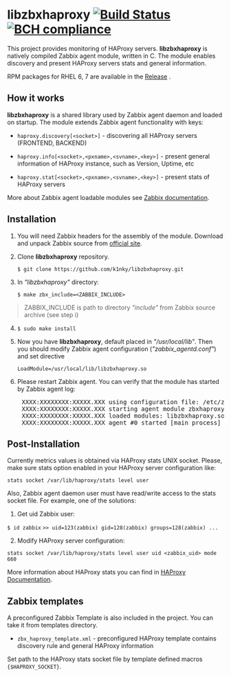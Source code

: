 # libzbxhaproxy [![Build Status](https://travis-ci.org/k1nky/libzbxhaproxy.svg?branch=master)](https://travis-ci.org/k1nky/libzbxhaproxy) [![BCH compliance](https://bettercodehub.com/edge/badge/k1nky/libzbxhaproxy?branch=master)](https://bettercodehub.com/)
This project provides monitoring of HAProxy servers. **libzbxhaproxy** is natively compiled Zabbix agent module, written in C. The module enables discovery and present HAProxy servers stats and general information.

RPM packages for RHEL 6, 7 are available in the [Release](https://github.com/k1nky/libzbxhaproxy/releases/) .


## How it works
**libzbxhaproxy** is  a shared library used by Zabbix agent daemon and loaded on startup. The module extends Zabbix agent functionality with keys:

- `haproxy.discovery[<socket>]` - discovering all  HAProxy servers (FRONTEND, BACKEND)

- `haproxy.info[<socket>,<pxname>,<svname>,<key>]` - present general information of HAProxy instance, such as Version, Uptime, etc

- `haproxy.stat[<socket>,<pxname>,<svname>,<key>]` - present stats of HAProxy servers

More about Zabbix agent loadable modules see [Zabbix documentation](https://www.zabbix.com/documentation/4.0/manual/config/items/loadablemodules).

## Installation
1. You will need Zabbix headers for the assembly of the module. Download and unpack Zabbix source from [official site](https://www.zabbix.com/download_sources). 

2. Clone **libzbxhaproxy** repository.

	`$ git clone https://github.com/k1nky/libzbxhaproxy.git`

3. In *"libzbxhaproxy"* directory: 

	`$ make zbx_include=<ZABBIX_INCLUDE>`
> ZABBIX_INCLUDE is path to directory *"include"* from Zabbix source archive (see step i)

4. `$ sudo make install`
 
5. Now you have **libzbxhaproxy**, default placed in *"/usr/local/lib"*. Then you should modify Zabbix agent configuration (*"zabbix_agentd.conf"*) and set directive 

	`LoadModule=/usr/local/lib/libzbxhaproxy.so`
	
6. Please restart Zabbix agent. You can verify that the module has started by Zabbix agent log:

<pre>
	XXXX:XXXXXXXX:XXXXX.XXX using configuration file: /etc/zabbix/zabbix_agentd.conf
	XXXX:XXXXXXXX:XXXXX.XXX starting agent module zbxhaproxy
	XXXX:XXXXXXXX:XXXXX.XXX loaded modules: libzbxhaproxy.so
	XXXX:XXXXXXXX:XXXXX.XXX agent #0 started [main process]
</pre>

## Post-Installation
Currently metrics values is obtained via HAProxy stats UNIX socket. Please, make sure stats option enabled in your HAProxy server configuration like:

`stats socket /var/lib/haproxy/stats level user`

Also, Zabbix agent daemon user must have read/write access to the stats socket file. For example, one of the solutions:

1. Get uid Zabbix user: 

`$ id zabbix`
`>> uid=123(zabbix) gid=128(zabbix) groups=128(zabbix) ...`

2. Modify HAProxy server configuration: 

`stats socket /var/lib/haproxy/stats level user uid <zabbix_uid> mode 660`

More information about HAProxy stats you can find in [HAProxy Documentation](https://cbonte.github.io/haproxy-dconv/1.8/management.html#9.3).


## Zabbix templates
A preconfigured Zabbix Template is also included in the project. You can take it from templates directory.

- `zbx_haproxy_template.xml` - preconfigured HAProxy template contains discovery rule and general HAProxy information

Set path to the HAProxy stats socket file by template defined macros `{$HAPROXY_SOCKET}`.
	

